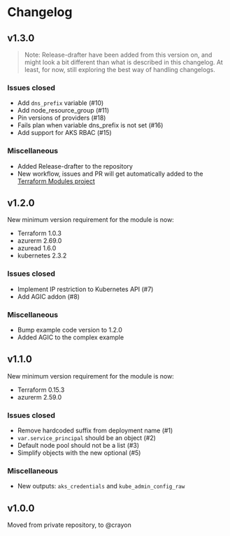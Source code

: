 # Changelog

## v1.3.0

>Note: Release-drafter have been added from this version on, and might look a bit different than what is described in this changelog. At least, for now, still exploring the best way of handling changelogs.

### Issues closed

* Add `dns_prefix` variable (#10)
* Add node_resource_group (#11)
* Pin versions of providers (#18)
* Fails plan when variable dns_prefix is not set (#16)
* Add support for AKS RBAC (#15)

### Miscellaneous

* Added Release-drafter to the repository
* New workflow, issues and PR will get automatically added to the [Terraform Modules project](https://github.com/orgs/crayon/projects/2)

## v1.2.0

New minimum version requirement for the module is now:

* Terraform 1.0.3
* azurerm 2.69.0
* azuread 1.6.0
* kubernetes 2.3.2

### Issues closed

* Implement IP restriction to Kubernetes API (#7)
* Add AGIC addon (#8)

### Miscellaneous

* Bump example code version to 1.2.0
* Added AGIC to the complex example

## v1.1.0

New minimum version requirement for the module is now:

* Terraform 0.15.3
* azurerm 2.59.0

### Issues closed

* Remove hardcoded suffix from deployment name (#1)
* `var.service_principal` should be an object (#2)
* Default node pool should not be a list (#3)
* Simplify objects with the new optional (#5)

### Miscellaneous

* New outputs: `aks_credentials` and `kube_admin_config_raw`

## v1.0.0

Moved from private repository, to @crayon
